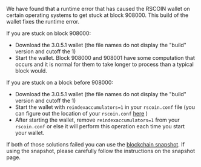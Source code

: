 We have found that a runtime error that has caused the RSCOIN wallet on certain operating systems to get stuck at block 908000. This build of the wallet fixes the runtime error.

If you are stuck on block 908000:
- Download the 3.0.5.1 wallet (the file names do not display the "build" version and cutoff the 1)
- Start the wallet. Block 908000 and 908001 have some computation that occurs and it is normal for them to take longer to process than a typical block would.

If you are stuck on a block before 908000:
- Download the 3.0.5.1 wallet (the file names do not display the "build" version and cutoff the 1)
- Start the wallet with `reindexaccumulators=1` in your `rscoin.conf` file (you can figure out the location of your `rscoin.conf` [here](https://rscoin.freshdesk.com/support/solutions/articles/30000004664-where-are-my-wallet-dat-blockchain-and-configuration-conf-files-located-) )
- After starting the wallet, remove `reindexaccumulators=1` from your `rscoin.conf` or else it will perform this operation each time you start your wallet.

If both of those solutions failed you can use the [blockchain snapshot](http://178.254.23.111/~pub/RSCOIN/Daily-Snapshots-Html/RSCOIN-Daily-Snapshots.html). If using the snapshot, please carefully follow the instructions on the snapshot page.